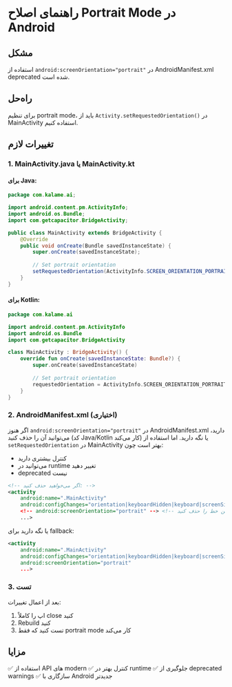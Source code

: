 # راهنمای اصلاح Portrait Mode در Android

## مشکل
استفاده از `android:screenOrientation="portrait"` در AndroidManifest.xml deprecated شده است.

## راه‌حل
برای تنظیم portrait mode، باید از `Activity.setRequestedOrientation()` در MainActivity استفاده کنیم.

## تغییرات لازم

### 1. MainActivity.java یا MainActivity.kt

#### برای Java:
```java
package com.kalame.ai;

import android.content.pm.ActivityInfo;
import android.os.Bundle;
import com.getcapacitor.BridgeActivity;

public class MainActivity extends BridgeActivity {
    @Override
    public void onCreate(Bundle savedInstanceState) {
        super.onCreate(savedInstanceState);
        
        // Set portrait orientation
        setRequestedOrientation(ActivityInfo.SCREEN_ORIENTATION_PORTRAIT);
    }
}
```

#### برای Kotlin:
```kotlin
package com.kalame.ai

import android.content.pm.ActivityInfo
import android.os.Bundle
import com.getcapacitor.BridgeActivity

class MainActivity : BridgeActivity() {
    override fun onCreate(savedInstanceState: Bundle?) {
        super.onCreate(savedInstanceState)
        
        // Set portrait orientation
        requestedOrientation = ActivityInfo.SCREEN_ORIENTATION_PORTRAIT
    }
}
```

### 2. AndroidManifest.xml (اختیاری)

اگر هنوز `android:screenOrientation="portrait"` در AndroidManifest.xml دارید، می‌توانید آن را حذف کنید (کد Java/Kotlin کار می‌کند) یا نگه دارید. اما استفاده از `setRequestedOrientation` در MainActivity بهتر است چون:
- کنترل بیشتری دارید
- می‌توانید در runtime تغییر دهید
- deprecated نیست

```xml
<!-- اگر می‌خواهید حذف کنید: -->
<activity
    android:name=".MainActivity"
    android:configChanges="orientation|keyboardHidden|keyboard|screenSize|locale|smallestScreenSize|screenLayout|uiMode"
    <!-- android:screenOrientation="portrait" --> <!-- این خط را حذف کنید -->
    ...>
```

یا نگه دارید برای fallback:
```xml
<activity
    android:name=".MainActivity"
    android:configChanges="orientation|keyboardHidden|keyboard|screenSize|locale|smallestScreenSize|screenLayout|uiMode"
    android:screenOrientation="portrait"
    ...>
```

### 3. تست

بعد از اعمال تغییرات:
1. اپ را کاملاً close کنید
2. Rebuild کنید
3. تست کنید که فقط portrait mode کار می‌کند

## مزایا

✅ استفاده از API های modern
✅ کنترل بهتر در runtime
✅ جلوگیری از deprecated warnings
✅ سازگاری با Android جدیدتر

